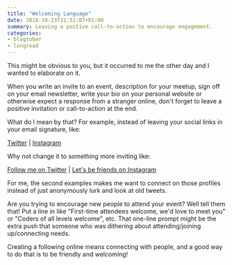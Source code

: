 ```yaml
---
title: "Welcoming Language"
date: 2018-10-23T21:51:07+01:00
summary: Leaving a postive call-to-action to encourage engagement.
categories:
- blogtober
- longread
---
```


This might be obvious to you, but it occurred to me the other day and I wanted to elaborate on it.

When you write an invite to an event, description for your meetup, sign off on your email newsletter, write your bio on your personal website or otherwise expect a response from a stranger online, don't forget to leave a positive invitation or call-to-action at the end.

What do I mean by that? For example, instead of leaving your social links in your email signature, like:

<a href="#">Twitter</a> | <a href="#">Instagram</a>

Why not change it to something more inviting like:

<a href="#">Follow me on Twitter</a> | <a href="#">Let's be friends on Instagram</a>

For me, the second examples makes me want to connect on those profiles instead of just anonymously lurk and look at old tweets.

Are you trying to encourage new people to attend your event? Well tell them that! Put a line in like "First-time attendees welcome, we'd love to meet you" or "Coders of all levels welcome", etc. That one-line prompt might be the extra push that someone who was dithering about attending/joining up/connecting needs.

Creating a following online means connecting with people, and a good way to do that is to be friendly and welcoming!
